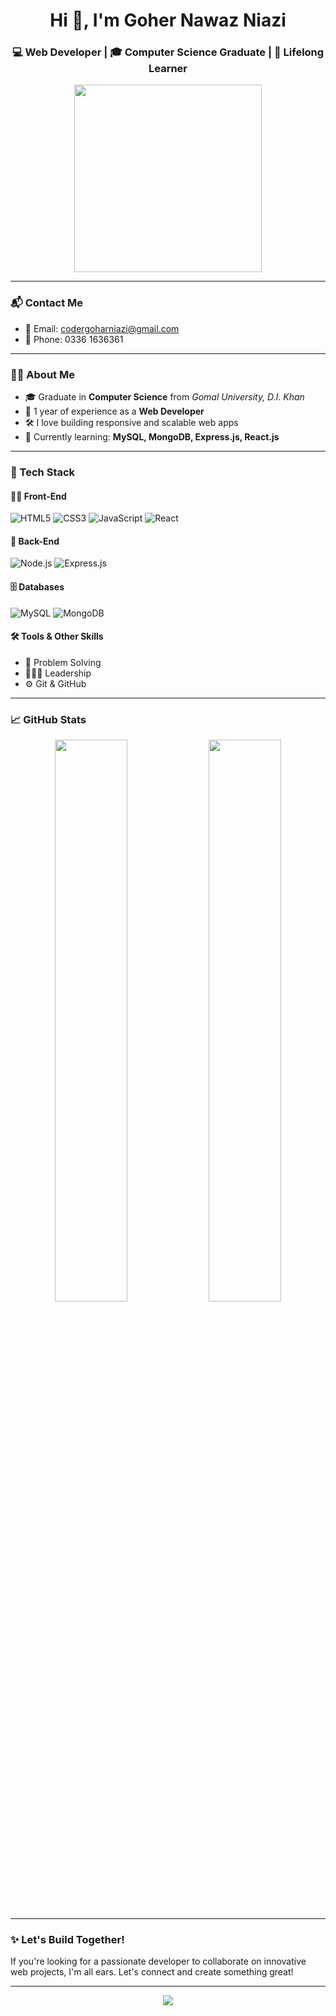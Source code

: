 <h1 align="center">Hi 👋, I'm Goher Nawaz Niazi</h1>
<h3 align="center">💻 Web Developer | 🎓 Computer Science Graduate | 🌱 Lifelong Learner</h3>

<p align="center">
  <img src="https://media.giphy.com/media/qgQUggAC3Pfv687qPC/giphy.gif" width="300" />
</p>

---

### 📬 Contact Me
- 📧 Email: [codergoharniazi@gmail.com](mailto:codergoharniazi@gmail.com)  
- 📱 Phone: 0336 1636361  

---

### 🧑‍💻 About Me
- 🎓 Graduate in **Computer Science** from *Gomal University, D.I. Khan*
- 💼 1 year of experience as a **Web Developer**
- 🛠️ I love building responsive and scalable web apps
- 🧠 Currently learning: **MySQL, MongoDB, Express.js, React.js**

---

### 🚀 Tech Stack

#### 👨‍💻 Front-End
![HTML5](https://img.shields.io/badge/-HTML5-E34F26?style=flat&logo=html5&logoColor=white)
![CSS3](https://img.shields.io/badge/-CSS3-1572B6?style=flat&logo=css3&logoColor=white)
![JavaScript](https://img.shields.io/badge/-JavaScript-F7DF1E?style=flat&logo=javascript&logoColor=black)
![React](https://img.shields.io/badge/-React-20232A?style=flat&logo=react&logoColor=61DAFB)

#### 🧰 Back-End
![Node.js](https://img.shields.io/badge/-Node.js-339933?style=flat&logo=node.js&logoColor=white)
![Express.js](https://img.shields.io/badge/-Express.js-000000?style=flat&logo=express&logoColor=white)

#### 🗄️ Databases
![MySQL](https://img.shields.io/badge/-MySQL-4479A1?style=flat&logo=mysql&logoColor=white)
![MongoDB](https://img.shields.io/badge/-MongoDB-47A248?style=flat&logo=mongodb&logoColor=white)

#### 🛠 Tools & Other Skills
- 🔧 Problem Solving
- 👨‍👦‍👦 Leadership
- ⚙️ Git & GitHub

---

### 📈 GitHub Stats
<p align="center">
  <img width="48%" src="https://github-readme-stats.vercel.app/api?username=codergoharniazi&show_icons=true&theme=tokyonight" />
  <img width="48%" src="https://github-readme-streak-stats.herokuapp.com?user=codergoharniazi&theme=tokyonight" />
</p>

---

### ✨ Let's Build Together!
If you're looking for a passionate developer to collaborate on innovative web projects, I'm all ears. Let's connect and create something great!

---

<p align="center">
  <img src="https://capsule-render.vercel.app/api?type=waving&color=gradient&height=100&section=footer"/>
</p>
